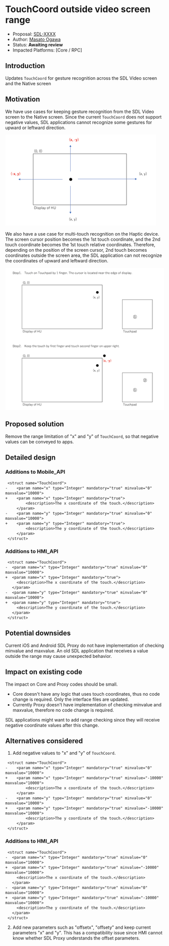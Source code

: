 # TouchCoord outside video screen range

* Proposal: [SDL-XXXX](nnnn-TouchCoord-outside-video-screen-range.md)
* Author: [Masato Ogawa](https://github.com/masatoogawa)
* Status: **Awaiting review**
* Impacted Platforms: [Core / RPC]

## Introduction

Updates `TouchCoord` for gesture recognition across the SDL Video screen and the Native screen

## Motivation

We have use cases for keeping gesture recognition from the SDL Video screen to the Native screen. Since the current `TouchCoord` does not support negative values, SDL applications cannot recognize some gestures for upward or leftward direction.

![pic1](../assets/proposals/nnnn-TouchCoord-outside-video-screen-range/nnnn-TouchCoord-outside-video-screen-range-pic1.png)

We also have a use case for multi-touch recognition on the Haptic device. The screen cursor position becomes the 1st touch coordinate, and the 2nd touch coordinate becomes the 1st touch relative coordinates. Therefore, depending on the position of the screen cursor, 2nd touch becomes coordinates outside the screen area, the SDL application can not recognize the coordinates of upward and leftward direction.

![pic2](../assets/proposals/nnnn-TouchCoord-outside-video-screen-range/nnnn-TouchCoord-outside-video-screen-range-pic2.png)

## Proposed solution

Remove the range limitation of "x" and "y" of `TouchCoord`, so that negative values can be conveyed to apps.

## Detailed design

### Additions to Mobile_API

```
 <struct name="TouchCoord">
-    <param name="x" type="Integer" mandatory="true" minvalue="0" maxvalue="10000">
+    <param name="x" type="Integer" mandatory="true">
         <description>The x coordinate of the touch.</description>
     </param>
-    <param name="y" type="Integer" mandatory="true" minvalue="0" maxvalue="10000">
+    <param name="y" type="Integer" mandatory="true">
         <description>The y coordinate of the touch.</description>
     </param>
 </struct>
```

### Additions to HMI_API

```
 <struct name="TouchCoord">
-  <param name="x" type="Integer" mandatory="true" minvalue="0" maxvalue="10000">
+  <param name="x" type="Integer" mandatory="true">
     <description>The x coordinate of the touch.</description>
   </param>
-  <param name="y" type="Integer" mandatory="true" minvalue="0" maxvalue="10000">
+  <param name="y" type="Integer" mandatory="true">
     <description>The y coordinate of the touch.</description>
   </param>
 </struct>
```

## Potential downsides

Current iOS and Android SDL Proxy do not have implementation of checking minvalue and maxvalue. An old SDL application that receives a value outside the range may cause unexpected behavior.

## Impact on existing code

The impact on Core and Proxy codes should be small.
* Core doesn't have any logic that uses touch coordinates, thus no code change is required. Only the interface files are updated.
* Currently Proxy doesn't have implementation of checking minvalue and maxvalue, therefore no code change is required.

SDL applications might want to add range checking since they will receive negative coordinate values after this change.

## Alternatives considered

1) Add negative values to "x" and "y" of `TouchCoord`.

```
 <struct name="TouchCoord">
-    <param name="x" type="Integer" mandatory="true" minvalue="0" maxvalue="10000">
+    <param name="x" type="Integer" mandatory="true" minvalue="-10000" maxvalue="10000">
         <description>The x coordinate of the touch.</description>
     </param>
-    <param name="y" type="Integer" mandatory="true" minvalue="0" maxvalue="10000">
+    <param name="y" type="Integer" mandatory="true" minvalue="-10000" maxvalue="10000">
         <description>The y coordinate of the touch.</description>
     </param>
 </struct>
```

### Additions to HMI_API

```
 <struct name="TouchCoord">
-  <param name="x" type="Integer" mandatory="true" minvalue="0" maxvalue="10000">
+  <param name="x" type="Integer" mandatory="true" minvalue="-10000" maxvalue="10000">
     <description>The x coordinate of the touch.</description>
   </param>
-  <param name="y" type="Integer" mandatory="true" minvalue="0" maxvalue="10000">
+  <param name="y" type="Integer" mandatory="true" minvalue="-10000" maxvalue="10000">
     <description>The y coordinate of the touch.</description>
   </param>
 </struct>
```

2) Add new parameters such as "offsetx", "offsety" and keep current parameters "x" and "y". This has a compatibility issue since HMI cannot know whether SDL Proxy understands the offset parameters.

